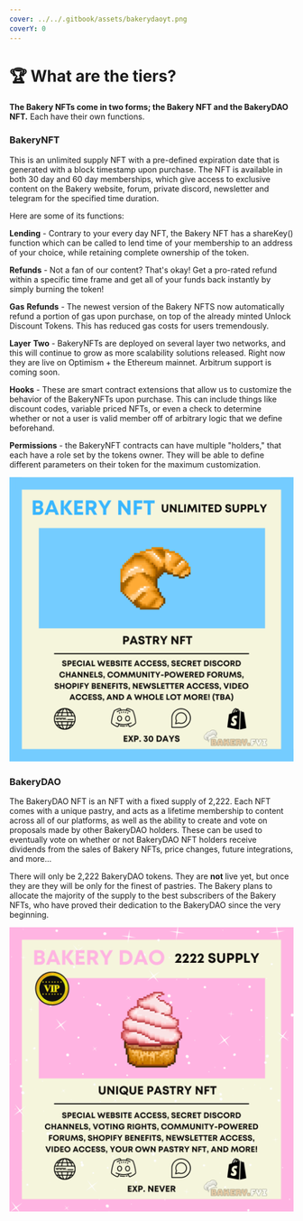 ```yaml
---
cover: ../../.gitbook/assets/bakerydaoyt.png
coverY: 0
---
```


# 🏆 What are the tiers?

**The Bakery NFTs come in two forms; the Bakery NFT and the BakeryDAO NFT.** Each have their own functions.

### BakeryNFT

This is an unlimited supply NFT with a pre-defined expiration date that is generated with a block timestamp upon purchase. The NFT is available in both 30 day and 60 day memberships, which give access to exclusive content on the Bakery website, forum, private discord, newsletter and telegram for the specified time duration.

Here are some of its functions:

**Lending** - Contrary to your every day NFT, the Bakery NFT has a shareKey() function which can be called to lend time of your membership to an address of your choice, while retaining complete ownership of the token.

**Refunds** - Not a fan of our content? That's okay! Get a pro-rated refund within a specific time frame and get all of your funds back instantly by simply burning the token!

**Gas** **Refunds** - The newest version of the Bakery NFTS now automatically refund a portion of gas upon purchase, on top of the already minted Unlock Discount Tokens. This has reduced gas costs for users tremendously.

**Layer** **Two** - BakeryNFTs are deployed on several layer two networks, and this will continue to grow as more scalability solutions released. Right now they are live on Optimism + the Ethereum mainnet. Arbitrum support is coming soon.

**Hooks** - These are smart contract extensions that allow us to customize the behavior of the BakeryNFTs upon purchase. This can include things like discount codes, variable priced NFTs, or even a check to determine whether or not a user is valid member off of arbitrary logic that we define beforehand.

**Permissions** - the BakeryNFT contracts can have multiple "holders," that each have a role set by the tokens owner. They will be able to define different parameters on their token for the maximum customization.

![Bakery NFT](../../.gitbook/assets/5-1-2.png)

### BakeryDAO

The BakeryDAO NFT is an NFT with a fixed supply of 2,222. Each NFT comes with a unique pastry, and acts as a lifetime membership to content across all of our platforms, as well as the ability to create and vote on proposals made by other BakeryDAO holders. These can be used to eventually vote on whether or not BakeryDAO NFT holders receive dividends from the sales of Bakery NFTs, price changes, future integrations, and more...

There will only be 2,222 BakeryDAO tokens. They are **not** live yet, but once they are they will be only for the finest of pastries. The Bakery plans to allocate the majority of the supply to the best subscribers of the Bakery NFTs, who have proved their dedication to the BakeryDAO since the very beginning.

![BakeryDAO](../../.gitbook/assets/4-1-3.png)

